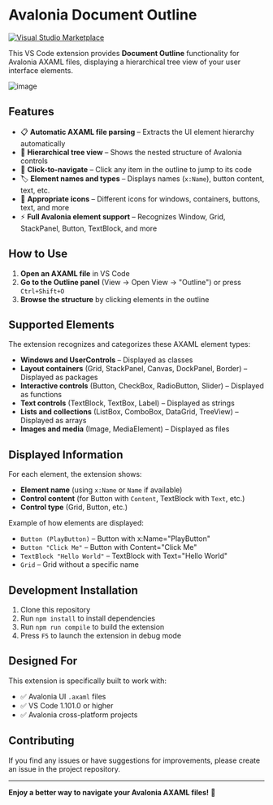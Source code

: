 # Avalonia Document Outline

[![Visual Studio Marketplace](https://img.shields.io/visual-studio-marketplace/v/LegendTheDeveloper.avalonia-document-outline?label=VS%20Code%20Marketplace)](https://marketplace.visualstudio.com/items?itemName=LegendTheDeveloper.avalonia-document-outline)

This VS Code extension provides **Document Outline** functionality for Avalonia AXAML files, displaying a hierarchical tree view of your user interface elements.

![image](https://github.com/user-attachments/assets/d52a67f8-e5bf-409a-bd57-70b4f9f3e897)

## Features

* 📋 **Automatic AXAML file parsing** – Extracts the UI element hierarchy automatically
* 🌳 **Hierarchical tree view** – Shows the nested structure of Avalonia controls
* 🎯 **Click-to-navigate** – Click any item in the outline to jump to its code
* 🏷️ **Element names and types** – Displays names (`x:Name`), button content, text, etc.
* 🎨 **Appropriate icons** – Different icons for windows, containers, buttons, text, and more
* ⚡ **Full Avalonia element support** – Recognizes Window, Grid, StackPanel, Button, TextBlock, and more

## How to Use

1. **Open an AXAML file** in VS Code
2. **Go to the Outline panel** (View → Open View → "Outline") or press `Ctrl+Shift+O`
3. **Browse the structure** by clicking elements in the outline

## Supported Elements

The extension recognizes and categorizes these AXAML element types:

* **Windows and UserControls** – Displayed as classes
* **Layout containers** (Grid, StackPanel, Canvas, DockPanel, Border) – Displayed as packages
* **Interactive controls** (Button, CheckBox, RadioButton, Slider) – Displayed as functions
* **Text controls** (TextBlock, TextBox, Label) – Displayed as strings
* **Lists and collections** (ListBox, ComboBox, DataGrid, TreeView) – Displayed as arrays
* **Images and media** (Image, MediaElement) – Displayed as files

## Displayed Information

For each element, the extension shows:

* **Element name** (using `x:Name` or `Name` if available)
* **Control content** (for Button with `Content`, TextBlock with `Text`, etc.)
* **Control type** (Grid, Button, etc.)

Example of how elements are displayed:

* `Button (PlayButton)` – Button with x\:Name="PlayButton"
* `Button "Click Me"` – Button with Content="Click Me"
* `TextBlock "Hello World"` – TextBlock with Text="Hello World"
* `Grid` – Grid without a specific name

## Development Installation

1. Clone this repository
2. Run `npm install` to install dependencies
3. Run `npm run compile` to build the extension
4. Press `F5` to launch the extension in debug mode

## Designed For

This extension is specifically built to work with:

* ✅ Avalonia UI `.axaml` files
* ✅ VS Code 1.101.0 or higher
* ✅ Avalonia cross-platform projects

## Contributing

If you find any issues or have suggestions for improvements, please create an issue in the project repository.

---

**Enjoy a better way to navigate your Avalonia AXAML files!** 🚀
